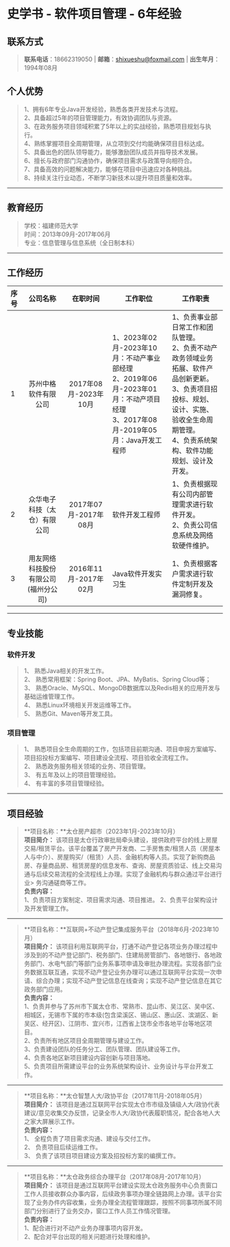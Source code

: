 # 史学书 - 软件项目管理 - 6年经验
## 联系方式
> **联系电话**：18662319050 | **邮箱**：<shixueshu@foxmail.com> | **出生年月**：1994年08月
## 个人优势
> 1、拥有6年专业Java开发经验，熟悉各类开发技术与流程。\
> 2、具备超过5年的项目管理能力，有效协调团队与资源。\
> 3、在政务服务项目领域积累了5年以上的实战经验，熟悉项目规划与执行。\
> 4、熟练掌握项目全周期管理，从立项到交付均能确保项目目标达成。\
> 5、具备出色的团队领导能力，能够激励团队成员并指导技术发展。\
> 6、擅长与政府部门沟通协作，确保项目需求与政策导向相符合。\
> 7、具备高效的问题解决能力，能够在项目中迅速应对各种挑战。\
> 8、持续关注行业动态，不断学习新技术以提升项目质量和效率。
---
## 教育经历
> 学校：福建师范大学\
> 时间：2013年09月-2017年06月\
> 专业：信息管理与信息系统（全日制本科）
---
## 工作经历

| 序号  | 公司名称       | 在职时间              | 工作职位                                                                                                 | 工作职责                                                                                                                  |
| :--- | :----------: | :-----------------: | ---------------------------------------------------------------------------------------------------- | --------------------------------------------------------------------------------------------------------------------- |
| 1   | 苏州中格软件有限公司 | 2017年08月-2023年10月 | 1、2023年02月-2023年10月：不动产事业部经理<br>2、2019年06月-2023年01月：不动产项目经理<br>3、2017年08月-2019年05月：Java开发工程师 | 1、负责事业部日常工作和团队管理。<br>2、负责不动产政务领域业务拓展、软件产品创新更新。<br>3、负责项目招投标、规划、设计、实施、验收全生命周期管理。<br>4、负责系统架构、软件功能规划、设计及开发。 |
| 2   | 众华电子科技（太仓）有限公司 | 2017年07月-2017年08月 | 软件开发工程师 | 1、负责根据现有公司内部管理需求进行软件开发。<br>2、负责公司信息系统及网络软硬件维护。 | 
| 3   | 用友网络科技股份有限公司(福州分公司) | 2016年11月-2017年02月 | Java软件开发实习生 | 1、负责根据客户需求进行软件定制开发及漏洞修复。 |
---
## 专业技能
### 软件开发
> 1、	熟悉Java相关的开发工作。\
> 2、	熟悉常用框架：Spring Boot、JPA、MyBatis、Spring Cloud等；\
> 3、	熟悉Oracle、MySQL、MongoDB数据库以及Redis相关的应用开发与基础运维管理工作。\
> 4、	熟悉Linux环境相关开发运维等工作。\
> 5、	熟悉Git、Maven等开发工具。
### 项目管理
> 1、	熟悉项目全生命周期的工作，包括项目前期沟通、项目申报方案编写、项目招投标方案编写、项目建设全流程、项目验收全流程工作。\
> 2、	熟悉政务服务相关领域的业务、项目管理。\
> 3、	有五年及以上的项目管理经验。\
> 4、	有丰富的多项目管理经验。
---
## 项目经验
> **项目名称：**太仓房产超市（2023年1月-2023年10月）\
> **项目简介：**
> 该项目是太仓行政审批局牵头建设，提供政府平台的线上房屋交易/租赁平台。该平台覆盖了房产开发商、二手房售卖/租赁人员（房屋本人与中介）、房屋购买/（租赁）人员、金融机构等人员。实现了新购商品房、存量商品房、租赁房屋的信息发布、查询、房屋资质验证、线上交易沟通与后续交易流程的全流程线上办理。实现了金融机构与群众通过平台进行业> 务沟通磋商等工作。\
**负责内容：**\
> 1、负责项目方案制定、项目需求沟通、项目推进。
> 2、负责平台架构设计及开发管理工作。
---
> **项目名称：**互联网+不动产登记集成服务平台（2018年6月-2023年10月）\
> **项目简介：**
> 该项目利用互联网平台，打通不动产登记各项业务办理过程中涉及到的不动产登记部门、税务部门、住建局房管部门、各地银行、各地政务部门、水电气部门等部门业务系事项申请及审批办理流程。实现各部门业务数据互联互通，实现不动产登记业务办理可以通过互联网平台实现一次申请、综合办理；实现不动产登记信息在线查询；实现不动产登记信息在其它政务部门应用。\
**负责内容：**\
> 1、负责并参与了苏州市下属太仓市、常熟市、昆山市、吴江区、吴中区、相城区，无锡市下属的市本级(包含梁溪区、锡山区、惠山区、滨湖区、新吴区、经开区)、江阴市、宜兴市，江西省上饶市全市各地平台等地区项目。\
> 2、负责所有地区项目全周期管理与建设工作。\
> 3、负责建设团队的任务分工、团队管理、团队建设等工作。\
> 4、负责各地区新项目建设内容创新与项目落地。\
> 5、负责项目所需建设平台的业务系统架构设计、业务设计与平台开发工作。
---
> **项目名称：**太仓智慧人大/政协平台（2017年11月-2018年05月）\
> **项目简介：**
> 该项目是通过互联网平台实现太仓市市级及镇级人大/政协代表建议/意见收集交办反馈，记录全市人大/政协代表履职情况，配合各地人大之家大屏展示工作。\
**负责内容：**\
> 1、	全程负责了项目需求沟通、建设与交付工作。\
> 2、	负责项目后续运维工作。\
> 3、	负责了该项目项目建设方案及招投标方案的编撰工作。
---
> **项目名称：**太仓政务综合办理平台（2017年08月-2017年10月）\
> **项目简介：**
> 该项目是通过互联网平台建设实现太仓政务服务中心负责窗口工作人员接收群众办事内容，后续政务事项办理全链路网上办理。该平台实现了业务办件内容收集，业务办理全流程管理跟踪，按照不同事项所属不同部门分别进行了业务交办，窗口工作人员工作情况管理。\
**负责内容：**\
> 1、配合进行对不动产业务办理事项内容开发。\
> 2、配合对平台出现的相关问题进行处理和维护。
